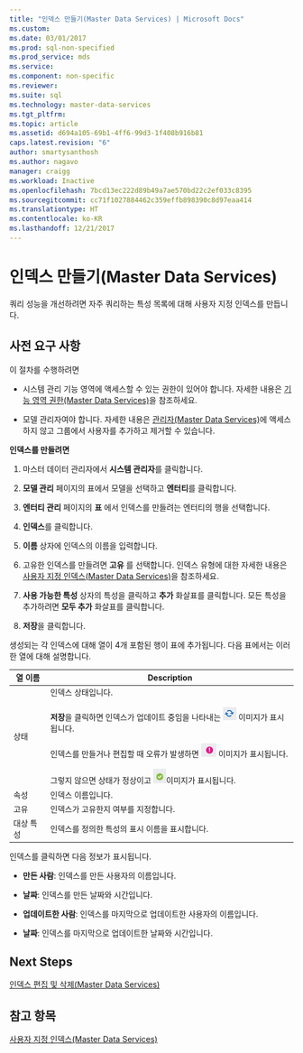 ```yaml
---
title: "인덱스 만들기(Master Data Services) | Microsoft Docs"
ms.custom: 
ms.date: 03/01/2017
ms.prod: sql-non-specified
ms.prod_service: mds
ms.service: 
ms.component: non-specific
ms.reviewer: 
ms.suite: sql
ms.technology: master-data-services
ms.tgt_pltfrm: 
ms.topic: article
ms.assetid: d694a105-69b1-4ff6-99d3-1f408b916b81
caps.latest.revision: "6"
author: smartysanthosh
ms.author: nagavo
manager: craigg
ms.workload: Inactive
ms.openlocfilehash: 7bcd13ec222d89b49a7ae570bd22c2ef033c8395
ms.sourcegitcommit: cc71f1027884462c359effb898390c8d97eaa414
ms.translationtype: HT
ms.contentlocale: ko-KR
ms.lasthandoff: 12/21/2017
---
```

# <a name="create-an-index-master-data-services"></a>인덱스 만들기(Master Data Services)
  쿼리 성능을 개선하려면 자주 쿼리하는 특성 목록에 대해 사용자 지정 인덱스를 만듭니다.  
  
## <a name="prerequisites"></a>사전 요구 사항  
 이 절차를 수행하려면  
  
-   시스템 관리 기능 영역에 액세스할 수 있는 권한이 있어야 합니다. 자세한 내용은 [기능 영역 권한&#40;Master Data Services&#41;](../master-data-services/functional-area-permissions-master-data-services.md)을 참조하세요.  
  
-   모델 관리자여야 합니다. 자세한 내용은 [관리자&#40;Master Data Services&#41;](../master-data-services/administrators-master-data-services.md)에 액세스하지 않고 그룹에서 사용자를 추가하고 제거할 수 있습니다.  
  
 **인덱스를 만들려면**  
  
1.  마스터 데이터 관리자에서 **시스템 관리자**를 클릭합니다.  
  
2.  **모델 관리** 페이지의 표에서 모델을 선택하고 **엔터티**를 클릭합니다.  
  
3.  **엔터티 관리** 페이지의 **표** 에서 인덱스를 만들려는 엔터티의 행을 선택합니다.  
  
4.  **인덱스**를 클릭합니다.  
  
5.  **이름** 상자에 인덱스의 이름을 입력합니다.  
  
6.  고유한 인덱스를 만들려면 **고유** 를 선택합니다. 인덱스 유형에 대한 자세한 내용은 [사용자 지정 인덱스&#40;Master Data Services&#41;](../master-data-services/custom-index-master-data-services.md)을 참조하세요.  
  
7.  **사용 가능한 특성** 상자의 특성을 클릭하고 **추가** 화살표를 클릭합니다. 모든 특성을 추가하려면 **모두 추가** 화살표를 클릭합니다.  
  
8.  **저장**을 클릭합니다.  
  
 생성되는 각 인덱스에 대해 열이 4개 포함된 행이 표에 추가됩니다. 다음 표에서는 이러한 열에 대해 설명합니다.  
  
|열 이름|Description|  
|-----------------|-----------------|  
|상태|인덱스 상태입니다.<br /><br /> **저장**을 클릭하면 인덱스가 업데이트 중임을 나타내는 ![상태 업데이트 아이콘](../master-data-services/media/mds-statusicon-updating.png "상태 업데이트 아이콘") 이미지가 표시됩니다.<br /><br /> 인덱스를 만들거나 편집할 때 오류가 발생하면 ![오류 상태 아이콘](../master-data-services/media/mds-statusicon-error.png "오류 상태 아이콘") 이미지가 표시됩니다.<br /><br /> 그렇지 않으면 상태가 정상이고 ![정상 상태 아이콘](../master-data-services/media/mds-statusicon-ok.png "정상 상태 아이콘")이미지가 표시됩니다.|  
|속성|인덱스 이름입니다.|  
|고유|인덱스가 고유한지 여부를 지정합니다.|  
|대상 특성|인덱스를 정의한 특성의 표시 이름을 표시합니다.|  
  
 인덱스를 클릭하면 다음 정보가 표시됩니다.  
  
-   **만든 사람**: 인덱스를 만든 사용자의 이름입니다.  
  
-   **날짜**: 인덱스를 만든 날짜와 시간입니다.  
  
-   **업데이트한 사람**: 인덱스를 마지막으로 업데이트한 사용자의 이름입니다.  
  
-   **날짜**: 인덱스를 마지막으로 업데이트한 날짜와 시간입니다.  
  
## <a name="next-steps"></a>Next Steps  
 [인덱스 편집 및 삭제&#40;Master Data Services&#41;](../master-data-services/edit-and-delete-an-index-master-data-services.md)  
  
## <a name="see-also"></a>참고 항목  
 [사용자 지정 인덱스&#40;Master Data Services&#41;](../master-data-services/custom-index-master-data-services.md)  
  
  
